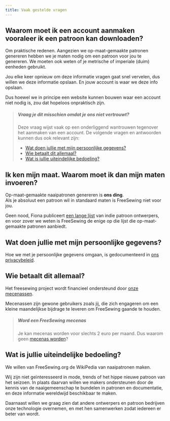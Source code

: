 ```yaml
---
title: Vaak gestelde vragen
---
```


## Waarom moet ik een account aanmaken vooraleer ik een patroon kan downloaden?

Om praktische redenen. Aangezien we op-maat-gemaakte patronen genereren hebben we je maten nodig om een patroon voor jou te genereren. We moeten ook weten of je metrische of imperiale (duim) eenheden gebruikt.

Jou elke keer opnieuw om deze informatie vragen gaat snel vervelen, dus willen we deze informatie opslaan. En jouw account is waar we deze info opslaan.

Dus hoewel we in principe een website kunnen bouwen waar een account niet nodig is, zou dat hopeloos onpraktisch zijn.

> ##### Vraag je dit misschien omdat je ons niet vertrouwt?
> 
> Deze vraag wijst vaak op een onderliggend wantrouwen tegenover het aanmaken van een account. De volgende vragen en antwoorden kunnen dus ook relevant zijn:
> 
> - [Wat doen jullie met mijn persoonlijke gegevens?](#what-are-you-doing-with-my-personal-data)
> - [Wie betaalt dit allemaal?](#who-pays-for-all-of-this)
> - [Wat is jullie uiteindelijke bedoeling?](#whats-your-end-game)

## Ik ken mijn maat. Waarom moet ik dan mijn maten invoeren?

Op-maat-gemaakte naaipatronen genereren is **ons ding**.  
Als je absoluut een patroon wil in standaard maten is FreeSewing niet voor jou.

Geen nood, Fiona publiceert [een lange lijst](https://chainstitcher.blogspot.com/p/about-blog.html) van indie patroon ontwerpers, en voor zover we weten is FreeSewing de enige op die lijst die op-maat-gemaakte patronen aanbiedt.

## Wat doen jullie met mijn persoonlijke gegevens?

Hoe we met je persoonlijke gegevens omgaan, is gedocumenteerd in [ons privacybeleid](/en/docs/privacy/).

## Wie betaalt dit allemaal?

Het freesewing project wordt financieel ondersteund door [onze mecenassen](/en/patrons).

Mecenassen zijn gewone gebruikers zoals jij, die zich engageren om een kleine maandelijkse bijdrage te leveren om FreeSewing gaande te houden.

> ##### Word een FreeSewing mecenas
> 
> Je kan mecenas worden voor slechts 2 euro per maand. Dus waarom geen [mecenas worden](/en/patrons/join)?

## Wat is jullie uiteindelijke bedoeling?

We willen van FreeSewing.org de WikiPedia van naaipatronen maken.

Wij zijn niet geïnteresseerd in mode, trends of het hippe nieuwe patroon van het seizoen. In plaats daarvan willen we makers ondersteunen door de kennis van de naaigemeenschap te bundelen in patronen en documentatie, en deze informatie wereldwijd beschikbaar te maken.

Daarnaast willen we graag zien dat andere ontwerpers en patroon bedrijven onze technologie overnemen, en met hen samenwerken zodat iedereen er beter van wordt.